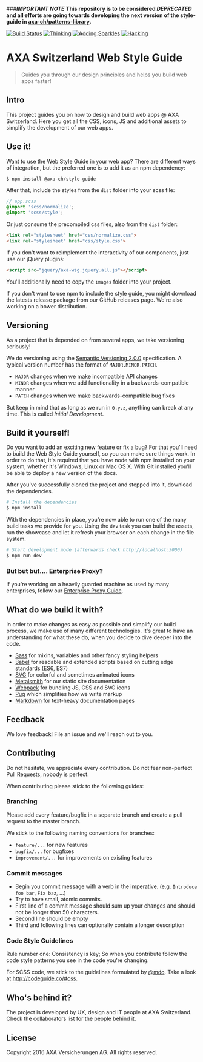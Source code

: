 
###**_IMPORTANT NOTE_**
**This repository is to be considered _DEPRECATED_ and all efforts are going towards developing the next version of the style-guide in [axa-ch/patterns-library](https://github.com/axa-ch/patterns-library).**


[![Build Status](https://travis-ci.org/axa-ch/style-guide.svg?branch=develop)](https://travis-ci.org/axa-ch/style-guide)
[![Thinking](https://badge.waffle.io/axa-ch/style-guide.svg?label=thinking&title=Thinking)](http://waffle.io/axa-ch/style-guide)
[![Adding Sparkles](https://badge.waffle.io/axa-ch/style-guide.svg?label=adding%20sparkles&title=Adding%20Sparkles)](http://waffle.io/axa-ch/style-guide)
[![Hacking](https://badge.waffle.io/axa-ch/style-guide.svg?label=hacking&title=Hacking)](http://waffle.io/axa-ch/style-guide)

# AXA Switzerland Web Style Guide

> Guides you through our design principles and helps you build web apps faster!

## Intro

This project guides you on how to design and build web apps @ AXA Switzerland.
Here you get all the CSS, icons, JS and additional assets to simplify the development of our web apps.

## Use it!

Want to use the Web Style Guide in your web app? There are different ways of integration,
but the preferred one is to add it as an npm dependency:

```sh
$ npm install @axa-ch/style-guide
```

After that, include the styles from the `dist` folder into your scss file:

```scss
// app.scss
@import 'scss/normalize';
@import 'scss/style';
```

Or just consume the precompiled css files, also from the `dist` folder:

```html
<link rel="stylesheet" href="css/normalize.css">
<link rel="stylesheet" href="css/style.css">
```

If you don't want to reimplement the interactivity of our components,
just use our jQuery plugins:

```html
<script src="jquery/axa-wsg.jquery.all.js"></script>
```

You'll additionally need to copy the `images` folder into your project.

If you don't want to use npm to include the style guide, you might download the
latests release package from our GitHub releases page. We're also working
on a bower distribution.

## Versioning

As a project that is depended on from several apps, we take versioning seriously!

We do versioning using the
[Semantic Versioning 2.0.0](http://semver.org/spec/v2.0.0.html) specification.
A typical version number has the format of `MAJOR.MINOR.PATCH`.

* `MAJOR` changes when we make incompatible API changes
* `MINOR` changes when we add functionality in a backwards-compatible manner
* `PATCH` changes when we make backwards-compatible bug fixes

But keep in mind that as long as we run in `0.y.z`,
anything can break at any time. This is called *Initial Development*.

## Build it yourself!

Do you want to add an exciting new feature or fix a bug? For that you'll need
to build the Web Style Guide yourself, so you can make sure things work.
In order to do that, it's required that you have
node with npm installed on your system, whether
it's Windows, Linux or Mac OS X. With Git installed you'll be able to deploy
a new version of the docs.

After you've successfully cloned the project and stepped into it, download
the dependencies.

```sh
# Install the dependencies
$ npm install
```

With the dependencies in place, you're now able to run one of the many
build tasks we provide for you. Using the `dev` task you can build the
assets, run the showcase and let it refresh your browser on each change
in the file system.

```sh
# Start development mode (afterwards check http://localhost:3000)
$ npm run dev
```

### But but but.... Enterprise Proxy?

If you're working on a heavily guarded machine as used by many enterprises, follow our [Enterprise Proxy Guide](https://github.com/axa-ch/style-guide/wiki/Sitting-behind-a-corporate-proxy%3F).

## What do we build it with?

In order to make changes as easy as possible and simplify our build process,
we make use of many different technologies. It's great to have an understanding
for what these do, when you decide to dive deeper into the code.

* [Sass](http://sass-lang.com/) for mixins, variables and other fancy styling helpers
* [Babel](https://babeljs.io) for readable and extended scripts based on cutting edge standards (ES6, ES7)
* [SVG](http://www.w3.org/TR/SVG2/) for colorful and sometimes animated icons
* [Metalsmith](http://metalsmith.io) for our static site documentation
* [Webpack](http://webpack.github.io) for bundling JS, CSS and SVG icons
* [Pug](http://pugjs.org) which simplifies how we write markup
* [Markdown](http://daringfireball.net/projects/markdown/) for text-heavy documentation pages

## Feedback

We love feedback! File an issue and we'll reach out to you.

## Contributing

Do not hesitate, we appreciate every contribution. Do not fear non-perfect Pull Requests, nobody is perfect.

When contributing please stick to the following guides:

### Branching

Please add every feature/bugfix in a separate branch and create a pull request to the master branch.

We stick to the following naming conventions for branches:

- `feature/...` for new features
- `bugfix/...` for bugfixes
- `improvement/...` for improvements on existing features

### Commit messages

- Begin you commit message with a verb in the imperative. (e.g. `Introduce foo bar`, `Fix baz`, ...)
- Try to have small, atomic commits.
- First line of a commit message should sum up your changes and should not be longer than 50 characters.
- Second line should be empty
- Third and following lines can optionally contain a longer description

### Code Style Guidelines

Rule number one: Consistency is key; So when you contribute follow the code style
patterns you see in the code you're changing.

For SCSS code, we stick to the guidelines formulated by [@mdo](https://twitter.com/mdo).
Take a look at http://codeguide.co/#css.

## Who's behind it?

The project is developed by UX, design and IT people at AXA Switzerland.
Check the collaborators list for the people behind it.

## License

Copyright 2016 AXA Versicherungen AG. All rights reserved.

<!--- Copyright AXA Versicherungen AG 2016 -->
